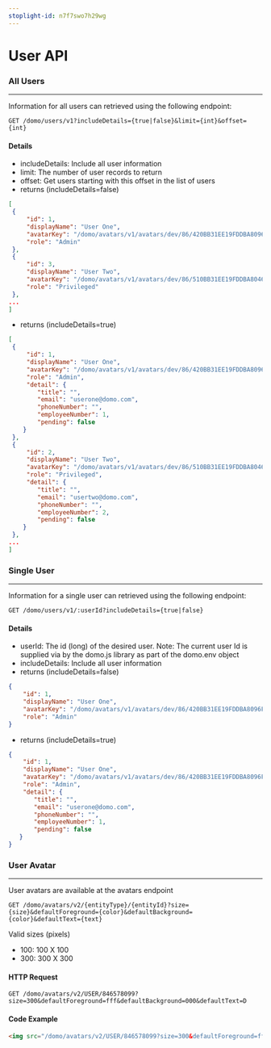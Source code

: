 ```yaml
---
stoplight-id: n7f7swo7h29wg
---
```


# User API

### All Users
---
Information for all users can retrieved using the following endpoint:

```text
GET /domo/users/v1?includeDetails={true|false}&limit={int}&offset={int}
```

#### Details

- includeDetails: Include all user information
- limit: The number of user records to return
- offset: Get users starting with this offset in the list of users
- returns (includeDetails=false)

```json
[
 {
     "id": 1,
     "displayName": "User One",
     "avatarKey": "/domo/avatars/v1/avatars/dev/86/420BB31EE19FDDBA8096F19ACD4C4D.jpg",
     "role": "Admin"
 },
 {
     "id": 3,
     "displayName": "User Two",
     "avatarKey": "/domo/avatars/v1/avatars/dev/86/510BB31EE19FDDBA8046F18ACD3C5D.jpg",
     "role": "Privileged"
 },
...
]
```

- returns (includeDetails=true)

```json
[
 {
     "id": 1,
     "displayName": "User One",
     "avatarKey": "/domo/avatars/v1/avatars/dev/86/420BB31EE19FDDBA8096F19ACD4C4D.jpg",
     "role": "Admin",
     "detail": {
        "title": "",
        "email": "userone@domo.com",
        "phoneNumber": "",
        "employeeNumber": 1,
        "pending": false
    }
 },
 {
     "id": 2,
     "displayName": "User Two",
     "avatarKey": "/domo/avatars/v1/avatars/dev/86/510BB31EE19FDDBA8046F18ACD3C5D.jpg",
     "role": "Privileged",
     "detail": {
        "title": "",
        "email": "usertwo@domo.com",
        "phoneNumber": "",
        "employeeNumber": 2,
        "pending": false
    }
 },
...
]
```

### Single User
---
Information for a single user can retrieved using the following endpoint:

```text
GET /domo/users/v1/:userId?includeDetails={true|false}
```

#### Details

- userId: The id (long) of the desired user. Note: The current user Id is supplied via by the domo.js library as part of the domo.env object
- includeDetails: Include all user information
- returns (includeDetails=false)

```json
{
    "id": 1,
    "displayName": "User One",
    "avatarKey": "/domo/avatars/v1/avatars/dev/86/420BB31EE19FDDBA8096F19ACD4C4D.jpg",
    "role": "Admin"
}
```

- returns (includeDetails=true)

```json
{
    "id": 1,
    "displayName": "User One",
    "avatarKey": "/domo/avatars/v1/avatars/dev/86/420BB31EE19FDDBA8096F19ACD4C4D.jpg",
    "role": "Admin",
    "detail": {
       "title": "",
       "email": "userone@domo.com",
       "phoneNumber": "",
       "employeeNumber": 1,
       "pending": false
   }
}
```

### User Avatar
---
User avatars are available at the avatars endpoint

```text
GET /domo/avatars/v2/{entityType}/{entityId}?size={size}&defaultForeground={color}&defaultBackground={color}&defaultText={text}
```

Valid sizes (pixels)
- 100: 100 X 100
- 300: 300 X 300

#### HTTP Request

```text
GET /domo/avatars/v2/USER/846578099?size=300&defaultForeground=fff&defaultBackground=000&defaultText=D
```

#### Code Example

```html
<img src="/domo/avatars/v2/USER/846578099?size=300&defaultForeground=fff&defaultBackground=000&defaultText=D" alt="User Avatar" />
```
